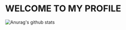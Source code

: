 # WELCOME TO MY PROFILE
![Anurag's github stats](https://github-readme-stats.vercel.app/api?username=ChebbahMohamedBechir&show_icons=true&theme=radical)
